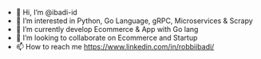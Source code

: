 - 👋 Hi, I’m @ibadi-id
- 👀 I’m interested in Python, Go Language, gRPC, Microservices & Scrapy
- 🌱 I’m currently develop Ecommerce & App with Go lang
- 💞️ I’m looking to collaborate on Ecommerce and Startup
- 📫 How to reach me https://www.linkedin.com/in/robbiibadi/

<!---
ibadi-id/ibadi-id is a ✨ special ✨ repository because its `README.md` (this file) appears on your GitHub profile.
You can click the Preview link to take a look at your changes.
--->
